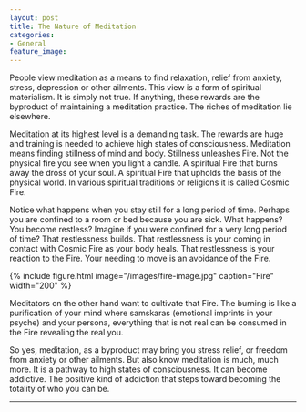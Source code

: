 ```yaml
---
layout: post
title: The Nature of Meditation
categories:
- General
feature_image:
---
```


People view meditation as a means to find relaxation, relief from anxiety, stress, depression or other ailments. This view is a form of spiritual materialism. It is simply not true. If anything, these rewards are the byproduct of maintaining a meditation practice. The riches of meditation lie elsewhere.

Meditation at its highest level is a demanding task. The rewards are huge and training is needed to achieve high states of consciousness. Meditation means finding stillness of mind and body. Stillness unleashes Fire. Not the physical fire you see when you light a candle. A spiritual Fire that burns away the dross of your soul. A spiritual Fire that upholds the basis of the physical world. In various spiritual traditions or religions it is called Cosmic Fire.

Notice what happens when you stay still for a long period of time. Perhaps you are confined to a room or bed because you are sick. What happens? You become restless? Imagine if you were confined for a very long period of time? That restlessness builds. That restlessness is your coming in contact with Cosmic Fire as your body heals. That restlessness is your reaction to the Fire. Your needing to move is an avoidance of the Fire.

{% include figure.html image="/images/fire-image.jpg" caption="Fire" width="200" %}

Meditators on the other hand want to cultivate that Fire. The burning is like a purification of your mind where samskaras (emotional imprints in your psyche) and your persona, everything that is not real can be consumed in the Fire revealing the real you.

So yes, meditation, as a byproduct may bring you stress relief, or freedom from anxiety or other ailments. But also know meditation is much, much more. It is a pathway to high states of consciousness. It can become addictive. The positive kind of addiction that steps toward becoming the totality of who you can be.

---